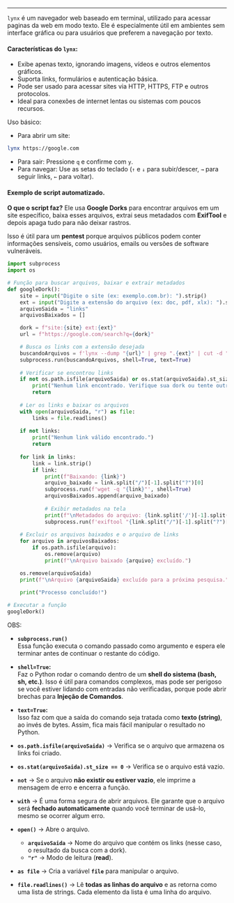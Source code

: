 
---
``lynx`` é um navegador web baseado em terminal, utilizado para acessar paginas da web em modo texto. Ele é especialmente útil em ambientes sem interface gráfica ou para usuários que preferem a navegação por texto.

#### Características do `lynx`:

- Exibe apenas texto, ignorando imagens, vídeos e outros elementos gráficos.
- Suporta links, formulários e autenticação básica.
- Pode ser usado para acessar sites via HTTP, HTTPS, FTP e outros protocolos.
- Ideal para conexões de internet lentas ou sistemas com poucos recursos.

Uso básico: 
- Para abrir um site:
```bash
lynx https://google.com
```
- Para sair: Pressione `q` e confirme com `y`.
- Para navegar: Use as setas do teclado (`↑` e `↓` para subir/descer, `→` para seguir links, `←` para voltar).

#### Exemplo de script automatizado.

**O que o script faz?**
Ele usa **Google Dorks** para encontrar arquivos em um site específico, baixa esses arquivos, extrai seus metadados com **ExifTool** e depois apaga tudo para não deixar rastros.

Isso é útil para um **pentest** porque arquivos públicos podem conter informações sensíveis, como usuários, emails ou versões de software vulneráveis.

```python
import subprocess
import os

# Função para buscar arquivos, baixar e extrair metadados
def googleDork(): 
    site = input("Digite o site (ex: exemplo.com.br): ").strip()
    ext = input("Digite a extensão do arquivo (ex: doc, pdf, xlx): ").strip()
    arquivoSaida = "links"
    arquivosBaixados = []

    dork = f"site:{site} ext:{ext}"
    url = f"https://google.com/search?q={dork}"

    # Busca os links com a extensão desejada
    buscandoArquivos = f'lynx --dump "{url}" | grep ".{ext}" | cut -d "=" -f 2 | egrep -v "site|google" | sed \'s/...$//\' > {arquivoSaida}'
    subprocess.run(buscandoArquivos, shell=True, text=True)
    
    # Verificar se encontrou links
    if not os.path.isfile(arquivoSaida) or os.stat(arquivoSaida).st_size == 0:
        print("Nenhum link encontrado. Verifique sua dork ou tente outro site/extensão.")
        return
    
    # Ler os links e baixar os arquivos
    with open(arquivoSaida, "r") as file:
        links = file.readlines()
        
    if not links:
        print("Nenhum link válido encontrado.")
        return
    
    for link in links:
        link = link.strip()
        if link:
            print(f"Baixando: {link}")
            arquivo_baixado = link.split("/")[-1].split("?")[0]
            subprocess.run(f'wget -q "{link}"', shell=True)
            arquivosBaixados.append(arquivo_baixado)
            
            # Exibir metadados na tela
            print(f"\nMetadados do arquivo: {link.split('/')[-1].split("?")[0]}")
            subprocess.run(f'exiftool "{link.split("/")[-1].split("?")[0]}"', shell=True)
    
    # Excluir os arquivos baixados e o arquivo de links
    for arquivo in arquivosBaixados:
        if os.path.isfile(arquivo):
            os.remove(arquivo)
            print(f"\nArquivo baixado {arquivo} excluído.")

    os.remove(arquivoSaida)
    print(f"\nArquivo {arquivoSaida} excluído para a próxima pesquisa.")
    
    print("Processo concluído!")

# Executar a função 
googleDork()
```

OBS: 
- **`subprocess.run()`**  
	Essa função executa o comando passado como argumento e espera ele terminar antes de continuar o restante do código.

- **`shell=True`:**  
	Faz o Python rodar o comando dentro de um **shell do sistema (bash, sh, etc.)**. Isso é útil para comandos complexos, mas pode ser perigoso se você estiver lidando com entradas não verificadas, porque pode abrir brechas para **Injeção de Comandos**.

- **`text=True`:**  
	Isso faz com que a saída do comando seja tratada como **texto (string)**, ao invés de bytes. Assim, fica mais fácil manipular o resultado no Python.

- **`os.path.isfile(arquivoSaida)`** → Verifica se o arquivo que armazena os links foi criado.

- **`os.stat(arquivoSaida).st_size == 0`** → Verifica se o arquivo está vazio.

- **`not`** → Se o arquivo **não existir ou estiver vazio**, ele imprime a mensagem de erro e encerra a função.

- **`with`** → É uma forma segura de abrir arquivos. Ele garante que o arquivo será **fechado automaticamente** quando você terminar de usá-lo, mesmo se ocorrer algum erro.

- **`open()`** → Abre o arquivo.
	- **`arquivoSaida`** → Nome do arquivo que contém os links (nesse caso, o resultado da busca com a dork).
    - **`"r"`** → Modo de leitura (**read**).

- **`as file`** → Cria a variável **`file`** para manipular o arquivo.

- **`file.readlines()`** → Lê **todas as linhas do arquivo** e as retorna como uma lista de strings. Cada elemento da lista é uma linha do arquivo.
